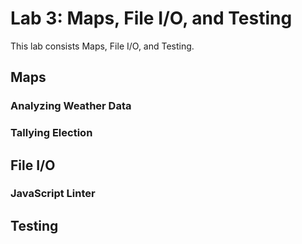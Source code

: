 # Lab 3: Maps, File I/O, and Testing
This lab consists Maps, File I/O, and Testing.

## Maps
### Analyzing Weather Data
### Tallying Election

## File I/O
### JavaScript Linter

## Testing

